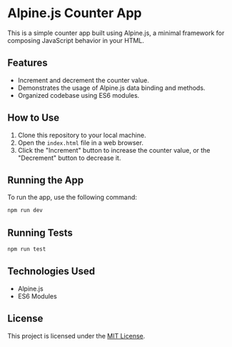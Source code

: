 # Alpine.js Counter App

This is a simple counter app built using Alpine.js, a minimal framework for composing JavaScript behavior in your HTML.

## Features

- Increment and decrement the counter value.
- Demonstrates the usage of Alpine.js data binding and methods.
- Organized codebase using ES6 modules.

## How to Use

1. Clone this repository to your local machine.
2. Open the `index.html` file in a web browser.
3. Click the "Increment" button to increase the counter value, or the "Decrement" button to decrease it.

## Running the App

To run the app, use the following command:

```bash
npm run dev
```

## Running Tests
```bash
npm run test
```

## Technologies Used

- Alpine.js
- ES6 Modules

## License

This project is licensed under the [MIT License](LICENSE).